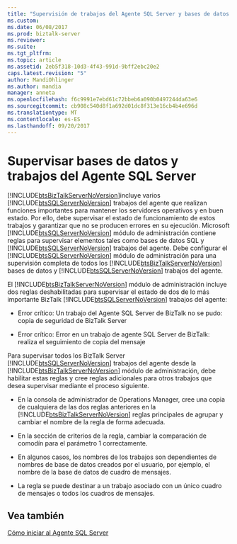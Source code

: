 ```yaml
---
title: "Supervisión de trabajos del Agente SQL Server y bases de datos | Documentos de Microsoft"
ms.custom: 
ms.date: 06/08/2017
ms.prod: biztalk-server
ms.reviewer: 
ms.suite: 
ms.tgt_pltfrm: 
ms.topic: article
ms.assetid: 2eb5f318-10d3-4f43-991d-9bff2ebc20e2
caps.latest.revision: "5"
author: MandiOhlinger
ms.author: mandia
manager: anneta
ms.openlocfilehash: f6c9991e7ebd61c72bbeb6a090b0497244da63e6
ms.sourcegitcommit: cb908c540d8f1a692d01dc8f313e16cb4b4e696d
ms.translationtype: MT
ms.contentlocale: es-ES
ms.lasthandoff: 09/20/2017
---
```

# <a name="monitoring-sql-server-agent-jobs-and-databases"></a>Supervisar bases de datos y trabajos del Agente SQL Server
[!INCLUDE[btsBizTalkServerNoVersion](../includes/btsbiztalkservernoversion-md.md)]incluye varios [!INCLUDE[btsSQLServerNoVersion](../includes/btssqlservernoversion-md.md)] trabajos del agente que realizan funciones importantes para mantener los servidores operativos y en buen estado. Por ello, debe supervisar el estado de funcionamiento de estos trabajos y garantizar que no se producen errores en su ejecución. Microsoft [!INCLUDE[btsSQLServerNoVersion](../includes/btssqlservernoversion-md.md)] módulo de administración contiene reglas para supervisar elementos tales como bases de datos SQL y [!INCLUDE[btsSQLServerNoVersion](../includes/btssqlservernoversion-md.md)] trabajos del agente. Debe configurar el [!INCLUDE[btsSQLServerNoVersion](../includes/btssqlservernoversion-md.md)] módulo de administración para una supervisión completa de todos los [!INCLUDE[btsBizTalkServerNoVersion](../includes/btsbiztalkservernoversion-md.md)] bases de datos y [!INCLUDE[btsSQLServerNoVersion](../includes/btssqlservernoversion-md.md)] trabajos del agente.  
  
 El [!INCLUDE[btsBizTalkServerNoVersion](../includes/btsbiztalkservernoversion-md.md)] módulo de administración incluye dos reglas deshabilitadas para supervisar el estado de dos de lo más importante BizTalk [!INCLUDE[btsSQLServerNoVersion](../includes/btssqlservernoversion-md.md)] trabajos del agente:  
  
-   Error crítico: Un trabajo del Agente SQL Server de BizTalk no se pudo: copia de seguridad de BizTalk Server  
  
-   Error crítico: Error en un trabajo de agente SQL Server de BizTalk: realiza el seguimiento de copia del mensaje  
  
 Para supervisar todos los BizTalk Server [!INCLUDE[btsSQLServerNoVersion](../includes/btssqlservernoversion-md.md)] trabajos del agente desde la [!INCLUDE[btsBizTalkServerNoVersion](../includes/btsbiztalkservernoversion-md.md)] módulo de administración, debe habilitar estas reglas y cree reglas adicionales para otros trabajos que desea supervisar mediante el proceso siguiente.  
  
-   En la consola de administrador de Operations Manager, cree una copia de cualquiera de las dos reglas anteriores en la [!INCLUDE[btsBizTalkServerNoVersion](../includes/btsbiztalkservernoversion-md.md)] reglas principales de agrupar y cambiar el nombre de la regla de forma adecuada.  
  
-   En la sección de criterios de la regla, cambiar la comparación de comodín para el parámetro 1 correctamente.  
  
-   En algunos casos, los nombres de los trabajos son dependientes de nombres de base de datos creados por el usuario, por ejemplo, el nombre de la base de datos de cuadro de mensajes.  
  
-   La regla se puede destinar a un trabajo asociado con un único cuadro de mensajes o todos los cuadros de mensajes.  
  
## <a name="see-also"></a>Vea también  
 [Cómo iniciar al Agente SQL Server](../technical-guides/how-to-start-the-sql-server-agent.md)
